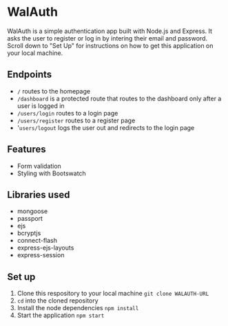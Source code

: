 # WalAuth

WalAuth is a simple authentication app built with Node.js and Express. It asks the user to register or log in by intering their email and password.
Scroll down to "Set Up" for instructions on how to get this application on your local machine.

## Endpoints
- `/` routes to the homepage
- `/dashboard` is a protected route that routes to the dashboard only after a user is logged in
- `/users/login` routes to a login page
- `/users/register` routes to a register page
- '`users/logout` logs the user out and redirects to the login page

## Features
- Form validation
- Styling with Bootswatch

## Libraries used
- mongoose
- passport
- ejs
- bcryptjs
- connect-flash
- express-ejs-layouts
- express-session

## Set up
1. Clone this respository to your local machine `git clone WALAUTH-URL`
2. `cd` into the cloned repository
3. Install the node dependencies `npm install`
4. Start the application `npm start`
